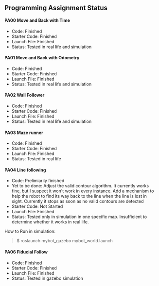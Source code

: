 ## Programming Assignment Status

#### PA00 Move and Back with Time
- Code: Finished
- Starter Code: Finished
- Launch File: Finished
- Status: Tested in real life and simulation

#### PA01 Move and Back with Odometry
- Code: Finished
- Starter Code: Finished
- Launch File: Finished
- Status: Tested in real life and simulation

#### PA02 Wall Follower
- Code: Finished
- Starter Code: Finished
- Launch File: Finished
- Status: Tested in real life and simulation

#### PA03 Maze runner
- Code: Finished
- Starter Code: Finished
- Launch File: Finished
- Status: Tested in real life

#### PA04 Line following
- Code: Prelimiarily finished
- Yet to be done:
    Adjust the valid contour algorithm. It currently works fine, but I suspect it won't work in every instance.
    Add a mechanism to help the robot to find its way back to the line when the line is lost in sight. Currently it stops as soon as no valid contours are detected
- Starter Code: Not Started
- Launch File: Finished
- Status: Tested only in simulation in one specific map. Insufficient to determine whether it works in real life.

How to Run in simulation:
> $ roslaunch mybot_gazebo mybot_world.launch


#### PA06 Fiducial Follow
- Code: Finished
- Starter Code: Finished
- Launch File: Finished
- Status: Tested in gazebo simulation


